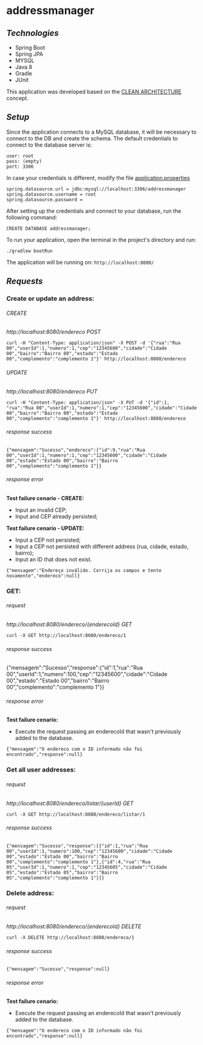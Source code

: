 # addressmanager

## _Technologies_ ##

- Spring Boot
- Spring JPA
- MYSQL
- Java 8
- Gradle
- JUnit

This application was developed based on the [CLEAN ARCHITECTURE](https://8thlight.com/blog/uncle-bob/2012/08/13/the-clean-architecture.html) concept.

## _Setup_ ##

Since the application connects to a MySQL database, it will be necessary to connect to the DB and create the schema. The default credentials to connect to the database server is:

```
user: root
pass: (empty)
port: 3306
```

In case your credentials is different, modify the file [application.properties](https://github.com/jairomfj/addressmanager/blob/master/application.properties)

```
spring.datasource.url = jdbc:mysql://localhost:3306/addressmanager
spring.datasource.username = root
spring.datasource.password =
```

After setting up the credentials and connect to your database, run the following command:

```CREATE DATABASE addressmanager;```

To run your application, open the terminal in the project's directory and run:

```./gradlew bootRun```

The application will be running on: ```http://localhost:8080/```

## _Requests_ ##

### Create or update an address: ###

###### CREATE ######

_http://localhost:8080/endereco POST_

```curl -H "Content-Type: application/json" -X POST -d '{"rua":"Rua 00","userId":1,"numero":1,"cep":"12345600","cidade":"Cidade 00","bairro":"Bairro 00","estado":"Estado 00","complemento":"complemento 1"}' http://localhost:8080/endereco```

###### UPDATE ######

_http://localhost:8080/endereco PUT_

```curl -H "Content-Type: application/json" -X PUT -d '{"id":1, "rua":"Rua 00","userId":1,"numero":1,"cep":"12345600","cidade":"Cidade 00","bairro":"Bairro 00","estado":"Estado 00","complemento":"complemento 1"}' http://localhost:8080/endereco```

###### response success ######

```{"mensagem":"Sucesso","endereco":{"id":9,"rua":"Rua 00","userId":1,"numero":1,"cep":"12345600","cidade":"Cidade 00","estado":"Estado 00","bairro":"Bairro 00","complemento":"complemento 1"}}```

###### response error ######

**Test failure cenario - CREATE:**
- Input an invalid CEP;
- Input and CEP already persisted;

**Test failure cenario - UPDATE:**
- Input a CEP not persisted;
- Input a CEP not persisted with different address (rua, cidade, estado, bairro);
- Input an ID that does not exist.

```{"mensagem":"Endereço inválido. Corrija os campos e tente novamente","endereco":null}```

### GET: ###

###### request ######

_http://localhost:8080/endereco/{enderecoId} GET_

```curl -X GET http://localhost:8080/endereco/1```

###### response success ######

{"mensagem":"Sucesso","response":{"id":1,"rua":"Rua 00","userId":1,"numero":100,"cep":"12345600","cidade":"Cidade 00","estado":"Estado 00","bairro":"Bairro 00","complemento":"complemento 1"}}

###### response error ######

**Test failure cenario:**
- Execute the request passing an enderecoId that wasn't previously added to the database.

```{"mensagem":"O endereco com o ID informado não foi encontrado","response":null}```

### Get all user addresses: ###

###### request ######

_http://localhost:8080/endereco/listar/{userId} GET_

```curl -X GET http://localhost:8080/endereco/listar/1```

###### response success ######

```{"mensagem":"Sucesso","response":[{"id":1,"rua":"Rua 00","userId":1,"numero":100,"cep":"12345600","cidade":"Cidade 00","estado":"Estado 00","bairro":"Bairro 00","complemento":"complemento 1"},{"id":4,"rua":"Rua 05","userId":1,"numero":1,"cep":"12345605","cidade":"Cidade 05","estado":"Estado 05","bairro":"Bairro 05","complemento":"complemento 1"}]}```

### Delete address: ###

###### request ######

_http://localhost:8080/endereco/{enderecoId} DELETE_

```curl -X DELETE http://localhost:8080/endereco/1```

###### response success ######

```{"mensagem":"Sucesso","response":null}```

###### response error ######

**Test failure cenario:**
- Execute the request passing an enderecoId that wasn't previously added to the database.

```{"mensagem":"O endereco com o ID informado não foi encontrado","response":null}```

